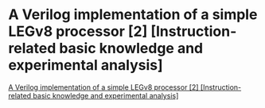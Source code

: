 # A Verilog implementation of a simple LEGv8 processor [2] [Instruction-related basic knowledge and experimental analysis]
[A Verilog implementation of a simple LEGv8 processor [2] [Instruction-related basic knowledge and experimental analysis]](https://aiwithcloud.com/2022/09/15/a_verilog_implementation_of_a_simple_legv8_processor_2_instruction_related_basic_knowledge_and_experimental_analysis/)